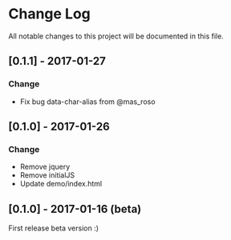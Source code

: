 # Change Log
All notable changes to this project will be documented in this file.

## [0.1.1] - 2017-01-27
### Change
- Fix bug data-char-alias from @mas_roso

## [0.1.0] - 2017-01-26
### Change
- Remove jquery
- Remove initialJS
- Update demo/index.html 

## [0.1.0] - 2017-01-16 (beta)
First release beta version :)
